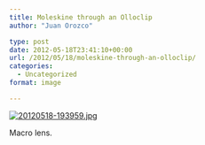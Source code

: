 ```yaml
---
title: Moleskine through an Olloclip
author: "Juan Orozco" 

type: post
date: 2012-05-18T23:41:10+00:00
url: /2012/05/18/moleskine-through-an-olloclip/
categories:
  - Uncategorized
format: image

---
```

[<img src="http://juanthedesigner.files.wordpress.com/2012/05/20120518-193959.jpg?w=580" alt="20120518-193959.jpg" class="alignnone size-full" data-recalc-dims="1" />][1]

Macro lens.

 [1]: http://juanthedesigner.files.wordpress.com/2012/05/20120518-193959.jpg?w=580